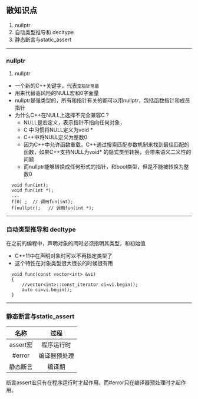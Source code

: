 ## 散知识点
1. nullptr
2. 自动类型推导和 decltype
3. 静态断言与static_assert

***
### nullptr
1. nullptr
* 一个新的C++关键字，代表`空指针常量`
* 用来代替高风险的NULL宏和0字面量
* nullptr是强类型的，所有和指针有关的都可以用nullptr，包括函数指针和成员指针
* 为什么C++在NULL上选择不完全兼容C？
  * NULL是宏定义，表示指针不指向任何对象，
  * C 中习惯将NULL定义为void *
  * C++中将NULL定义为整数0
  * 因为C++中允许函数重载，C++通过搜索匹配参数机制来找到最佳匹配的函数，如果C++支持NULL为void* 的隐式类型转换，会带来语义二义性的问题
  * 而nullptr能够转换成任何形式的指针，和bool类型，但是不能被转换为整数0
```
  void fun(int);
  void fun(int *);
  ...
  f(0) ;  // 调用fun(int);
  f(nullptr);   // 调用fun(int *);
```

***

### 自动类型推导和 decltype
在之前的编程中，声明对象的同时必须指明其类型，和初始值
* C++11中在声明对象时可以不再指定类型了
* 这个特性在对象类型很大很长的时候很有用

```
  void func(const vector<int> &vi)  
  {  
      //vector<int>::const_iterator ci=vi.begin();
      auto ci=vi.begin();   
  }  
```

***

### 静态断言与static_assert
| 名称 | 过程 |
| :--: | :--: |
| assert宏 | 程序运行时 |
| #error | 编译器预处理 |
| 静态断言 | 编译期 |
断言assert宏只有在程序运行时才起作用，而#error只在编译器预处理时才起作用。

